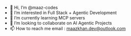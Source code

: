 - 👋 Hi, I’m @maaz-codes
- 👀 I’m interested in Full Stack + Agentic Development
- 🌱 I’m currently learning MCP servers
- 🤝 I’m looking to collaborate on AI Agentic Projects
- 📫 How to reach me email : maazkhan.dev@outlook.com
<!---
maaz-codes/maaz-codes is a ✨ special ✨ repository because its `README.md` (this file) appears on your GitHub profile.
You can click the Preview link to take a look at your changes.
--->
